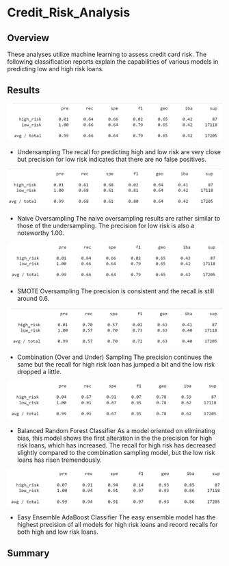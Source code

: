 # Credit_Risk_Analysis

## Overview
  These analyses utilize machine learning to assess credit card risk. The following classification reports explain the capabilities of various models in predicting low and high risk loans. 

## Results 
![undersample](images/undersample.png)
* Undersampling 
  The recall for predicting high and low risk are very close but precision for low risk indicates that there are no false positives.

![naiveoversample](images/naiveoversample.png)
* Naive Oversampling
  The naive oversampling results are rather similar to those of the undersampling. The precision for low risk is also a noteworthy 1.00. 
  
![smoteoversample](images/smoteoversample.png)
* SMOTE Oversampling
  The precision is consistent and the recall is still around 0.6.

![combosample](images/combosample.png)
* Combination (Over and Under) Sampling
The precision continues the same but the recall for high risk loan has jumped a bit and the low risk dropped a little. 

![balancedrandomforest](images/balancedrandomforest.png)
* Balanced Random Forest Classifier 
As a model oriented on eliminating bias, this model shows the first alteration in the the precision for high risk loans, which has increased. The recall for high risk has decreased slightly compared to the combination sampling model, but the low risk loans has risen tremendously. 

![easyensemble](images/easyensemble.png)
* Easy Ensemble AdaBoost Classifier
The easy ensemble model has the highest precision of all models for high risk loans and record recalls for both high and low risk loans.

## Summary 

